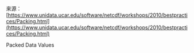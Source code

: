 来源：[https://www.unidata.ucar.edu/software/netcdf/workshops/2010/bestpractices/Packing.html](https://www.unidata.ucar.edu/software/netcdf/workshops/2010/bestpractices/Packing.html)

Packed Data Values

